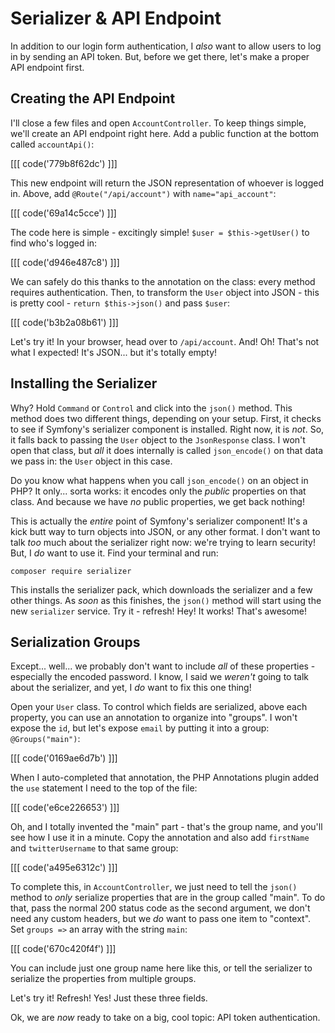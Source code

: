 # Serializer & API Endpoint

In addition to our login form authentication, I *also* want to allow users to log in
by sending an API token. But, before we get there, let's make a proper API endpoint
first.

## Creating the API Endpoint

I'll close a few files and open `AccountController`. To keep things simple, we'll
create an API endpoint right here. Add a public function at the bottom called
`accountApi()`:

[[[ code('779b8f62dc') ]]]

This new endpoint will return the JSON representation of whoever is logged in.
Above, add `@Route("/api/account")` with `name="api_account"`:

[[[ code('69a14c5cce') ]]]

The code here is simple - excitingly simple! `$user = $this->getUser()` to
find who's logged in:

[[[ code('d946e487c8') ]]]

We can safely do this thanks to the annotation on the class: every method
requires authentication. Then, to transform the `User` object into JSON - this is
pretty cool - `return $this->json()` and pass `$user`:

[[[ code('b3b2a08b61') ]]]

Let's try it! In your browser, head over to `/api/account`. And! Oh! That's
not what I expected! It's JSON... but it's totally empty!

## Installing the Serializer

Why? Hold `Command` or `Control` and click into the `json()` method. This method does
two different things, depending on your setup. First, it checks to see if Symfony's
serializer component is installed. Right now, it is *not*. So, it falls back to
passing the `User` object to the `JsonResponse` class. I won't open that class,
but *all* it does internally is called `json_encode()` on that data we pass in:
the `User` object in this case.

Do you know what happens when you call `json_encode()` on an object in PHP? It only...
sorta works: it encodes only the *public* properties on that class. And because we
have *no* public properties, we get back nothing!

This is actually the *entire* point of Symfony's serializer component! It's a kick
butt way to turn objects into JSON, or any other format. I don't want to talk *too*
much about the serializer right now: we're trying to learn security! But, I *do*
want to use it. Find your terminal and run:

```terminal
composer require serializer
```

This installs the serializer pack, which downloads the serializer and a few other
things. As *soon* as this finishes, the `json()` method will start using the new
`serializer` service. Try it - refresh! Hey! It works! That's awesome!

## Serialization Groups

Except... well... we probably don't want to include *all* of these properties -
especially the encoded password. I know, I said we *weren't* going to talk about
the serializer, and yet, I *do* want to fix this one thing!

Open your `User` class. To control which fields are serialized, above each property,
you can use an annotation to organize into "groups". I won't expose the `id`, but
let's expose `email` by putting it into a group: `@Groups("main")`:

[[[ code('0169ae6d7b') ]]]

When I auto-completed that annotation, the PHP Annotations plugin added the `use`
statement I need to the top of the file:

[[[ code('e6ce226653') ]]]

Oh, and I totally invented the "main" part - that's the group name, and you'll see
how I use it in a minute. Copy the annotation and also add `firstName` and `twitterUsername`
to that same group:

[[[ code('a495e6312c') ]]]

To complete this, in `AccountController`, we just need to tell the `json()` method
to *only* serialize properties that are in the group called "main". To do that, pass
the normal 200 status code as the second argument, we don't need any custom headers,
but we *do* want to pass one item to "context". Set `groups =>` an array with the
string `main`:

[[[ code('670c420f4f') ]]]

You can include just one group name here like this, or tell the serializer to serialize
the properties from multiple groups.

Let's try it! Refresh! Yes! Just these three fields.

Ok, we are *now* ready to take on a big, cool topic: API token authentication.

